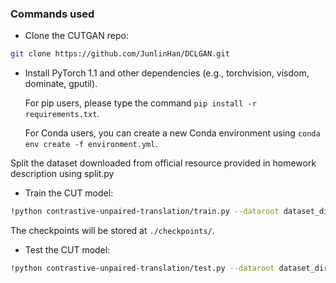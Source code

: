 ### Commands used

- Clone the CUTGAN repo:
```bash
git clone https://github.com/JunlinHan/DCLGAN.git
```

- Install PyTorch 1.1 and other dependencies (e.g., torchvision, visdom, dominate, gputil).

  For pip users, please type the command `pip install -r requirements.txt`.

  For Conda users,  you can create a new Conda environment using `conda env create -f environment.yml`.
  
Split the dataset downloaded from official resource provided in homework description using split.py


- Train the CUT model:
```bash
!python contrastive-unpaired-translation/train.py --dataroot dataset_directory --n_epochs 50 --n_epochs_decay 15 --name stain_CUTGAN --CUT_mode CUT
```
The checkpoints will be stored at `./checkpoints/`.

- Test the CUT model:
```bash
!python contrastive-unpaired-translation/test.py --dataroot dataset_directory --name stain_CUTGAN --CUT_mode CUT --phase test --num_test 268
```
